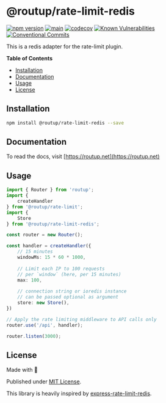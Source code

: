 # @routup/rate-limit-redis

[![npm version](https://badge.fury.io/js/@routup%2Frate-limit-redis.svg)](https://badge.fury.io/js/@routup%2Frate-limit-redis)
[![main](https://github.com/Tada5hi/routup/actions/workflows/main.yml/badge.svg)](https://github.com/Tada5hi/routup/actions/workflows/main.yml)
[![codecov](https://codecov.io/gh/tada5hi/routup/branch/master/graph/badge.svg?token=CLIA667K6V)](https://codecov.io/gh/tada5hi/routup)
[![Known Vulnerabilities](https://snyk.io/test/github/Tada5hi/routup/badge.svg)](https://snyk.io/test/github/Tada5hi/routup)
[![Conventional Commits](https://img.shields.io/badge/Conventional%20Commits-1.0.0-%23FE5196?logo=conventionalcommits&logoColor=white)](https://conventionalcommits.org)

This is a redis adapter for the rate-limit plugin.

**Table of Contents**

- [Installation](#installation)
- [Documentation](#documentation)
- [Usage](#usage)
- [License](#license)

## Installation

```bash
npm install @routup/rate-limit-redis --save
```

## Documentation

To read the docs, visit [https://routup.net](https://routup.net)

## Usage

```typescript
import { Router } from 'routup';
import { 
    createHandler
} from '@routup/rate-limit';
import {
    Store
} from '@routup/rate-limit-redis';

const router = new Router();

const handler = createHandler({
    // 15 minutes
    windowMs: 15 * 60 * 1000,
    
    // Limit each IP to 100 requests
    // per `window` (here, per 15 minutes)
    max: 100, 
    
    // connection string or ioredis instance 
    // can be passed optional as argument 
    store: new Store(), 
})

// Apply the rate limiting middleware to API calls only
router.use('/api', handler);

router.listen(3000);
```

## License

Made with 💚

Published under [MIT License](./LICENSE).

This library is heavily inspired by
[express-rate-limit-redis](https://www.npmjs.com/package/express-rate-limit-redis).
